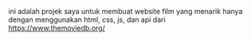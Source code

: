 ini adalah projek saya untuk membuat website film yang menarik hanya dengan menggunakan html, css, js, dan api dari https://www.themoviedb.org/
